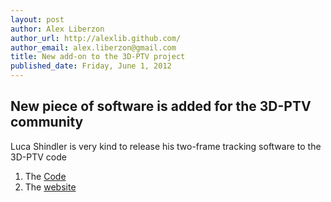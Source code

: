 ```yaml
---
layout: post
author: Alex Liberzon
author_url: http://alexlib.github.com/
author_email: alex.liberzon@gmail.com
title: New add-on to the 3D-PTV project
published_date: Friday, June 1, 2012
---
```



New piece of software is added for the 3D-PTV community
----------

Luca Shindler is very kind to release his two-frame tracking software to the 3D-PTV code

	
1. The [Code](https://github.com/3dptv/two-frame-tracking) 
2. The [website](http://w3.uniroma1.it/shindler/software.php) 



